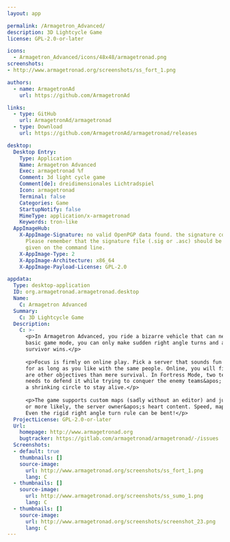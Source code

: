 ```yaml
---
layout: app

permalink: /Armagetron_Advanced/
description: 3D Lightcycle Game
license: GPL-2.0-or-later

icons:
  - Armagetron_Advanced/icons/48x48/armagetronad.png
screenshots:
- http://www.armagetronad.org/screenshots/ss_fort_1.png

authors:
  - name: ArmagetronAd
    url: https://github.com/ArmagetronAd

links:
  - type: GitHub
    url: ArmagetronAd/armagetronad
  - type: Download
    url: https://github.com/ArmagetronAd/armagetronad/releases

desktop:
  Desktop Entry:
    Type: Application
    Name: Armagetron Advanced
    Exec: armagetronad %f
    Comment: 3d light cycle game
    Comment[de]: dreidimensionales Lichtradspiel
    Icon: armagetronad
    Terminal: false
    Categories: Game
    StartupNotify: false
    MimeType: application/x-armagetronad
    Keywords: tron-like
  AppImageHub:
    X-AppImage-Signature: no valid OpenPGP data found. the signature could not be verified.
      Please remember that the signature file (.sig or .asc) should be the first file
      given on the command line.
    X-AppImage-Type: 2
    X-AppImage-Architecture: x86_64
    X-AppImage-Payload-License: GPL-2.0

appdata:
  Type: desktop-application
  ID: org.armagetronad.armagetronad.desktop
  Name:
    C: Armagetron Advanced
  Summary:
    C: 3D Lightcycle Game
  Description:
    C: >-
      <p>In Armagetron Advanced, you ride a bizarre vehicle that can never stop and leaves a deadly trail behind. In the most
      basic game mode, you can only make sudden right angle turns and are trapped with others in an inescapable arena. The last
      survivor wins.</p>
  
      <p>Focus is firmly on online play. Pick a server that sounds fun from the server browser, hop in, stay and play there
      for as long as you like with the same people. Online, you will find many variations of the core gameplay principle. There
      are other objectives than mere survival. In Fortress Mode, two teams face each other. Each team owns a Fortress Zone and
      needs to defend it while trying to conquer the enemy teams&apos; Fortress. In Sumo Mode, everyone needs to stay inside
      a shrinking circle to stay alive.</p>
  
      <p>The game supports custom maps (sadly without an editor) and just about every gameplay variable can be tweaked to your,
      or more likely, the server owner&apos;s heart content. Speed, map size, trail length and timeouts are just the start.
      Even the rigid right angle turn rule can be bent!</p>
  ProjectLicense: GPL-2.0-or-later
  Url:
    homepage: http://www.armagetronad.org
    bugtracker: https://gitlab.com/armagetronad/armagetronad/-/issues
  Screenshots:
  - default: true
    thumbnails: []
    source-image:
      url: http://www.armagetronad.org/screenshots/ss_fort_1.png
      lang: C
  - thumbnails: []
    source-image:
      url: http://www.armagetronad.org/screenshots/ss_sumo_1.png
      lang: C
  - thumbnails: []
    source-image:
      url: http://www.armagetronad.org/screenshots/screenshot_23.png
      lang: C
---
```

